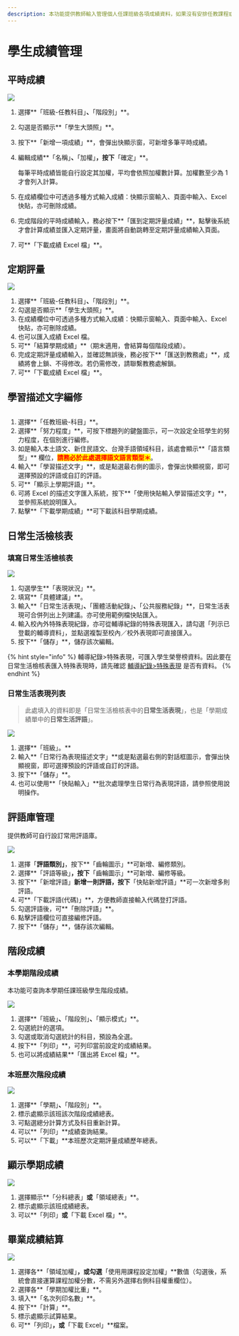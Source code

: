 ```yaml
---
description: 本功能提供教師輸入管理個人任課班級各項成績資料，如果沒有安排任教課程或設定有誤，請聯絡貴校教學組處理。
---
```


# 學生成績管理

## 平時成績

![](../.gitbook/assets/score-normal.png)

1. 選擇**「班級-任教科目」**、**「階段別」**。
2. 勾選是否顯示**「學生大頭照」**。
3. 按下**「新增一項成績」**，會彈出快顯示窗，可新增多筆平時成績。
4.  編輯成績**「名稱」**、**「加權」**，按下**「確定」**。

    每筆平時成績皆能自行設定其加權，平均會依照加權數計算。加權數至少為 1 才會列入計算。
5. 在成績欄位中可透過多種方式輸入成績：快顯示窗輸入、頁面中輸入、Excel 快貼，亦可刪除成績。
6. 完成階段的平時成績輸入，務必按下**「匯到定期評量成績」**，點擊後系統才會計算成績並匯入定期評量，畫面將自動跳轉至定期評量成績輸入頁面。
7. 可**「下載成績 Excel 檔」**。

## 定期評量

![](<../.gitbook/assets/section (1).png>)

1. 選擇**「班級-任教科目」**、**「階段別」**。
2. 勾選是否顯示**「學生大頭照」**。
3. 在成績欄位中可透過多種方式輸入成績：快顯示窗輸入、頁面中輸入、Excel 快貼，亦可刪除成績。
4. 也可以匯入成績 Excel 檔。
5. 可**「結算學期成績」**（期末適用，會結算每個階段成績）。
6. 完成定期評量成績輸入，並確認無誤後，務必按下**「匯送到教務處」**，成績將會上鎖、不得修改。若仍需修改，請聯繫教務處解鎖。
7. 可**「下載成績 Excel 檔」**。

## 學習描述文字編修

<figure><img src="../.gitbook/assets/score_comment (1).png" alt=""><figcaption></figcaption></figure>

1. 選擇**「任教班級-科目」**。
2. 選擇**「努力程度」**，可按下標題列的鍵盤圖示，可一次設定全班學生的努力程度，在個別進行編修。
3. 如是輸入本土語文、新住民語文、台灣手語領域科目，該處會顯示**「語言類型」** 欄位，<mark style="color:red;">**請務必於此處選擇語文語言類型＊**</mark>。
4. 輸入**「學習描述文字」**，或是點選最右側的圖示，會彈出快顯視窗，即可選擇預設的評語或自訂的評語。
5. 可**「顯示上學期評語」**。
6. 可將 Excel 的描述文字匯入系統，按下**「使用快貼輸入學習描述文字」**，並參照系統說明匯入。
7. 點擊**「下載學期成績」**可下載該科目學期成績。

## 日常生活檢核表

### 填寫日常生活檢核表

![](../.gitbook/assets/check-list.png)

1. 勾選學生**「表現狀況」**。
2. 填寫**「具體建議」**。
3. 輸入**「日常生活表現」**、**「團體活動紀錄」**、**「公共服務紀錄」**，日常生活表現可合併列出上列建議。亦可使用範例檔快貼匯入。
4. 輸入校內外特殊表現紀錄，亦可從輔導紀錄的特殊表現匯入，請勾選「列示已登載的輔導資料」，並點選複製至校內／校外表現即可直接匯入。
5. 按下**「儲存」**，儲存該次編輯。

{% hint style="info" %}
輔導紀錄>特殊表現，可匯入學生榮譽榜資料。因此要在日常生活檢核表匯入特殊表現時，請先確認 [輔導紀錄>特殊表現](../undefined-1/sheng-guan-li.md#te-shu-biao-xian) 是否有資料。
{% endhint %}

### 日常生活表現列表

> 此處填入的資料即是「日常生活檢核表中的**日常生活表現**」，也是「學期成績單中的**日常生活評語**」。

![](../.gitbook/assets/tutor\_behavior\_input.png)

1. 選擇**「班級」。**
2. 輸入**「日常行為表現描述文字」**或是點選最右側的對話框圖示，會彈出快顯視窗，即可選擇預設的評語或自訂的評語。
3. 按下**「儲存」**。
4. 也可以使用**「快貼輸入」**批次處理學生日常行為表現評語，請參照使用說明操作。

## 評語庫管理

提供教師可自行設訂常用評語庫。

![](../.gitbook/assets/comment-manage.png)

1. 選擇「**評語類別」**，按下**「齒輪圖示」**可新增、編修類別。
2. 選擇**「評語等級」**，按下**「齒輪圖示」**可新增、編修等級。
3. 按下**「新增評語」**新增一則評語，按下**「快貼新增評語」**可一次新增多則評語。
4. 可**「下載評語(代碼)」**，方便教師直接輸入代碼登打評語。
5. 勾選評語後，可**「刪除評語」**。
6. 點擊評語欄位可直接編修評語。
7. 按下**「儲存」**，儲存該次編輯。

## 階段成績

### 本學期階段成績

本功能可查詢本學期任課班級學生階段成績。

![](../.gitbook/assets/section-score.png)

1. 選擇**「班級」**、**「階段別」**、**「顯示模式」**。
2. 勾選統計的選項。
3. 勾選或取消勾選統計的科目，預設為全選。
4. 按下**「列印」**，可列印當前設定的成績結果。
5. 也可以將成績結果**「匯出將 Excel 檔」**。

### 本班歷次階段成績

![](../.gitbook/assets/tutor\_section\_score\_record.png)

1. 選擇**「學期」**、**「階段別」**。
2. 標示處顯示該班該次階段成績總表。
3. 可點選總分計算方式及科目重新計算。
4. 可以**「列印」**成績查詢結果。
5. 可以**「下載」**本班歷次定期評量成績歷年總表。

## 顯示學期成績

![](../.gitbook/assets/semester-score.png)

1. 選擇顯示**「分科總表」**或**「領域總表」**。
2. 標示處顯示該班成績總表。
3. 可以**「列印」**或**「下載 Excel 檔」**。

## 畢業成績結算

![](../.gitbook/assets/tutor-grade-score-cal.png)

1. 選擇各**「領域加權」**，或勾選**「使用用課程設定加權」**數值（勾選後，系統會直接運算課程加權分數，不需另外選擇右側科目權重欄位）。
2. 選擇各**「學期加權比重」**。
3. 填入**「名次列印名數」**。
4. 按下**「計算」**。
5. 標示處顯示試算結果。
6. 可**「列印」**，或**「下載 Excel」**檔案。
